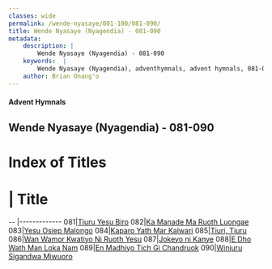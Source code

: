 ```yaml
---
classes: wide
permalink: /wende-nyasaye/001-100/081-090/
title: Wende Nyasaye (Nyagendia) - 081-090
metadata:
    description: |
        Wende Nyasaye (Nyagendia) - 081-090
    keywords:  |
        Wende Nyasaye (Nyagendia), adventhymnals, advent hymnals, 081-090
    author: Brian Onang'o
---
```


#### Advent Hymnals
## Wende Nyasaye (Nyagendia) - 081-090

# Index of Titles
# | Title                        
-- |-------------
081|[Tiuru Yesu Biro](/wende-nyasaye/001-100/081-090/Tiuru-Yesu-Biro)
082|[Ka Manade Ma Ruoth Luongae](/wende-nyasaye/001-100/081-090/Ka-Manade-Ma-Ruoth-Luongae)
083|[Yesu Osiep Malongo](/wende-nyasaye/001-100/081-090/Yesu-Osiep-Malongo)
084|[Kaparo Yath Mar Kalwari](/wende-nyasaye/001-100/081-090/Kaparo-Yath-Mar-Kalwari)
085|[Tiuri, Tiuru](/wende-nyasaye/001-100/081-090/Tiuri,-Tiuru)
086|[Wan Wamor Kwatiyo Ni Ruoth Yesu](/wende-nyasaye/001-100/081-090/Wan-Wamor-Kwatiyo-Ni-Ruoth-Yesu)
087|[Jokeyo ni Kanye](/wende-nyasaye/001-100/081-090/Jokeyo-ni-Kanye)
088|[E Dho Wath Man Loka Nam](/wende-nyasaye/001-100/081-090/E-Dho-Wath-Man-Loka-Nam)
089|[En Madhiyo Tich Gi Chandruok](/wende-nyasaye/001-100/081-090/En-Madhiyo-Tich-Gi-Chandruok)
090|[Winjuru Sigandwa Miwuoro](/wende-nyasaye/001-100/081-090/Winjuru-Sigandwa-Miwuoro)